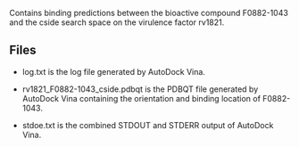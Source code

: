 Contains binding predictions between the bioactive compound F0882-1043 and the cside search space on the virulence factor rv1821.

## Files

- log.txt is the log file generated by AutoDock Vina.

- rv1821_F0882-1043_cside.pdbqt is the PDBQT file generated by AutoDock Vina containing the orientation and binding location of F0882-1043.

- stdoe.txt is the combined STDOUT and STDERR output of AutoDock Vina.

